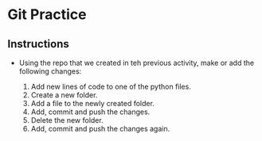 # Git Practice

## Instructions

* Using the repo that we created in teh previous activity, make or add the following changes:

    1. Add new lines of code to one of the python files.
    2. Create a new folder.
    3. Add a file to the newly created folder.
    4. Add, commit and push the changes.
    5. Delete the new folder.
    6. Add, commit and push the changes again.